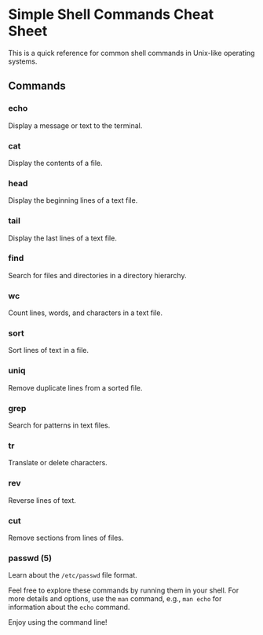 # Simple Shell Commands Cheat Sheet

This is a quick reference for common shell commands in Unix-like operating systems.

## Commands

### echo

Display a message or text to the terminal.

### cat

Display the contents of a file.

### head

Display the beginning lines of a text file.

### tail

Display the last lines of a text file.

### find

Search for files and directories in a directory hierarchy.

### wc

Count lines, words, and characters in a text file.

### sort

Sort lines of text in a file.

### uniq

Remove duplicate lines from a sorted file.

### grep

Search for patterns in text files.

### tr

Translate or delete characters.

### rev

Reverse lines of text.

### cut

Remove sections from lines of files.

### passwd (5)

Learn about the `/etc/passwd` file format.

Feel free to explore these commands by running them in your shell. For more details and options, use the `man` command, e.g., `man echo` for information about the `echo` command.

Enjoy using the command line!

